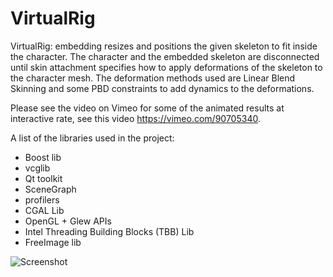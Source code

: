 VirtualRig
===================================

VirtualRig: embedding resizes and positions the given skeleton to fit inside the character. The character and the embedded skeleton are disconnected until skin attachment specifies how to apply deformations of the skeleton to the character mesh. The deformation methods used are Linear Blend Skinning and some PBD constraints to add dynamics to the deformations.

Please see the video on Vimeo for some of the animated results at interactive rate, see this video https://vimeo.com/90705340.

A list of the libraries used in the project:
- Boost lib
- vcglib
- Qt toolkit
- SceneGraph 
- profilers
- CGAL Lib
- OpenGL + Glew APIs
- Intel Threading Building Blocks (TBB) Lib
- FreeImage lib

![Screenshot](https://github.com/NadineAB/VirtualRig/blob/master/Screen%20Shot.png)
